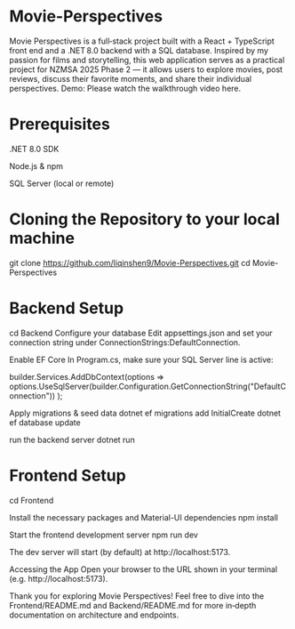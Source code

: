  # Movie-Perspectives

Movie Perspectives is a full‑stack project built with a React + TypeScript front end and a .NET 8.0 backend with a SQL database. Inspired by my passion for films and storytelling, this web application serves as a practical project for NZMSA 2025 Phase 2 — it allows users to explore movies, post reviews, discuss their favorite moments, and share their individual perspectives.
Demo: Please watch the walkthrough video here.


# Prerequisites
.NET 8.0 SDK

Node.js & npm

SQL Server (local or remote)

# Cloning the Repository to your local machine
git clone https://github.com/liqinshen9/Movie-Perspectives.git
cd Movie-Perspectives

# Backend Setup
cd Backend
Configure your database
Edit appsettings.json and set your connection string under ConnectionStrings:DefaultConnection.

Enable EF Core
In Program.cs, make sure your SQL Server line is active:

builder.Services.AddDbContext<MovieContext>(options =>
  options.UseSqlServer(builder.Configuration.GetConnectionString("DefaultConnection"))
);

Apply migrations & seed data
dotnet ef migrations add InitialCreate
dotnet ef database update

run the backend server
dotnet run

# Frontend Setup
cd Frontend

Install the necessary packages and Material-UI dependencies
npm install

Start the frontend development server
npm run dev

The dev server will start (by default) at http://localhost:5173.

Accessing the App
Open your browser to the URL shown in your terminal (e.g. http://localhost:5173).


Thank you for exploring Movie Perspectives!
Feel free to dive into the Frontend/README.md and Backend/README.md for more in‑depth documentation on architecture and endpoints.
